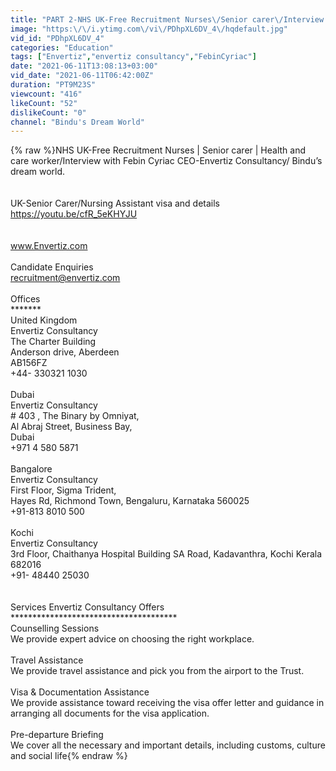 ```yaml
---
title: "PART 2-NHS UK-Free Recruitment Nurses\/Senior carer\/Interview with Febin Cyriac-Envertiz Consultancy"
image: "https:\/\/i.ytimg.com\/vi\/PDhpXL6DV_4\/hqdefault.jpg"
vid_id: "PDhpXL6DV_4"
categories: "Education"
tags: ["Envertiz","envertiz consultancy","FebinCyriac"]
date: "2021-06-11T13:08:13+03:00"
vid_date: "2021-06-11T06:42:00Z"
duration: "PT9M23S"
viewcount: "416"
likeCount: "52"
dislikeCount: "0"
channel: "Bindu's Dream World"
---
```

{% raw %}NHS UK-Free Recruitment Nurses | Senior carer | Health and care worker/Interview with Febin Cyriac CEO-Envertiz Consultancy/ Bindu’s dream world.<br /><br /><br />UK-Senior Carer/Nursing Assistant visa and details<br /><a rel="nofollow" target="blank" href="https://youtu.be/cfR_5eKHYJU">https://youtu.be/cfR_5eKHYJU</a><br /><br /><br />www.Envertiz.com<br /><br />Candidate Enquiries<br />recruitment@envertiz.com<br /><br />Offices<br />*******<br />United Kingdom<br />Envertiz Consultancy <br />The Charter Building<br />Anderson drive, Aberdeen<br />AB156FZ<br />+44- 330321 1030<br /><br />Dubai<br />Envertiz Consultancy<br /># 403 , The Binary by Omniyat,<br />Al Abraj Street, Business Bay,<br />Dubai<br />‎+971 4 580 5871<br /><br />Bangalore <br />Envertiz Consultancy<br />First Floor, Sigma Trident,<br />Hayes Rd, Richmond Town, Bengaluru, Karnataka 560025<br />+91-813 8010 500<br /><br />Kochi<br />Envertiz Consultancy<br />3rd Floor, Chaithanya Hospital Building SA Road, Kadavanthra, Kochi Kerala 682016<br />+91- 48440 25030<br /><br /><br />Services Envertiz Consultancy Offers<br />**************************************<br />Counselling Sessions<br />We provide expert advice on choosing the right workplace.<br /><br />Travel Assistance<br />We provide travel assistance and pick you from the airport to the Trust.<br /><br />Visa &amp; Documentation Assistance<br />We provide assistance toward receiving the visa offer letter and guidance in arranging all documents for the visa application.<br /><br />Pre-departure Briefing<br />We cover all the necessary and important details, including customs, culture and social life{% endraw %}
